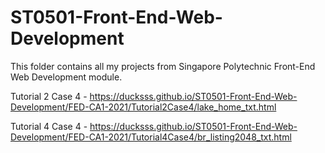 # ST0501-Front-End-Web-Development
This folder contains all my projects from Singapore Polytechnic Front-End Web Development module.

Tutorial 2 Case 4 - https://ducksss.github.io/ST0501-Front-End-Web-Development/FED-CA1-2021/Tutorial2Case4/lake_home_txt.html


Tutorial 4 Case 4 - https://ducksss.github.io/ST0501-Front-End-Web-Development/FED-CA1-2021/Tutorial4Case4/br_listing2048_txt.html
